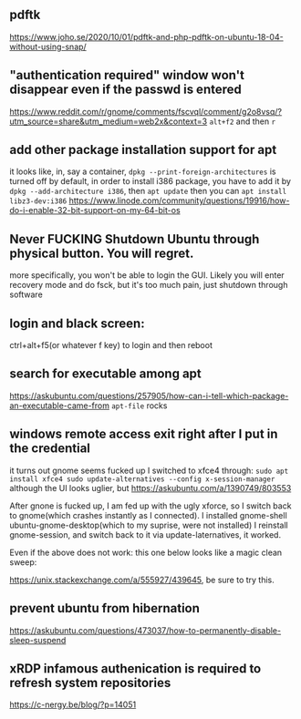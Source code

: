 ## pdftk
https://www.joho.se/2020/10/01/pdftk-and-php-pdftk-on-ubuntu-18-04-without-using-snap/
## "authentication required" window won't disappear even if the passwd is entered
https://www.reddit.com/r/gnome/comments/fscvql/comment/g2o8vsq/?utm_source=share&utm_medium=web2x&context=3
`alt+f2` and then `r`

## add other package installation support for apt
it looks like, in, say a container, `dpkg --print-foreign-architectures` is turned off by default,
in order to install i386 package, you have to add it by `dpkg --add-architecture i386`, then `apt update`
then you can `apt install libz3-dev:i386`
https://www.linode.com/community/questions/19916/how-do-i-enable-32-bit-support-on-my-64-bit-os

## Never FUCKING Shutdown Ubuntu through physical button. You will regret.
more specifically, you won't be able to login the GUI. Likely you will enter recovery mode and do fsck, but it's too much pain, just shutdown through software

## login and black screen:
ctrl+alt+f5(or whatever f key) to login and then reboot

## search for executable among apt
https://askubuntu.com/questions/257905/how-can-i-tell-which-package-an-executable-came-from
`apt-file` rocks

## windows remote access exit right after I put in the credential
it turns out gnome seems fucked up
I switched to xfce4 through:
`sudo apt install xfce4
sudo update-alternatives --config x-session-manager`
although the UI looks uglier, but 
https://askubuntu.com/a/1390749/803553

After gnone is fucked up, I am fed up with the ugly xforce, so I switch back to gnome(which crashes instantly as I connected).
I installed gnome-shell ubuntu-gnome-desktop(which to my suprise, were not installed)
I reinstall gnome-session, and switch back to it via update-laternatives, it worked.


Even if the above does not work:  this one below looks like a magic clean sweep:

https://unix.stackexchange.com/a/555927/439645, be sure to try this.

## prevent ubuntu from hibernation
https://askubuntu.com/questions/473037/how-to-permanently-disable-sleep-suspend

## xRDP infamous authenication is required to refresh system repositories
https://c-nergy.be/blog/?p=14051
